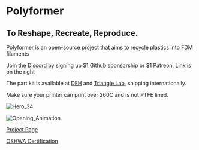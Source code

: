 # Polyformer
## To Reshape, Recreate, Reproduce.

Polyformer is an open-source project that aims to recycle plastics into FDM filaments

Join the [Discord](https://github.com/sponsors/Reiten966/sponsorships?sponsor=Reiten966&tier_id=199363&preview=false) by signing up $1 Github sponsorship or $1 Patreon, Link is on the right

The part kit is available at [DFH](https://dfh.fm/collections/new-products/products/polyformer-kit-by-reiten966) and [Triangle Lab](https://s.click.aliexpress.com/e/_DFp1dtz), shipping internationally. 

Make sure your printer can print over 260C and is not PTFE lined.

![Hero_34](https://user-images.githubusercontent.com/55605342/166126684-d6c5657a-c4c1-4474-a20b-533af1ea221a.jpg)

![Opening_Animation](https://user-images.githubusercontent.com/55605342/166126930-5d5abba3-b2b6-4b1d-a24c-88fefb967e6e.gif)




[Project Page](http://www.reiten.design/polyformer)

[OSHWA Certification](https://certification.oshwa.org/us002136.html)
